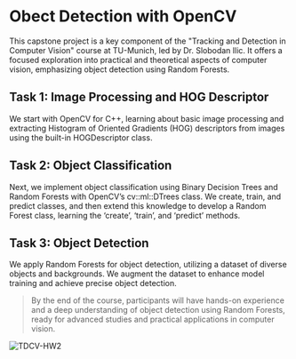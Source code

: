 # Obect Detection with OpenCV

This capstone project is a key component of the "Tracking and Detection in Computer Vision" course at TU-Munich, led by Dr. Slobodan Ilic. It offers a focused exploration into practical and theoretical aspects of computer vision, emphasizing object detection using Random Forests.

## Task 1: Image Processing and HOG Descriptor

We start with OpenCV for C++, learning about basic image processing and extracting Histogram of Oriented Gradients (HOG) descriptors from images using the built-in HOGDescriptor class.

## Task 2: Object Classification

Next, we implement object classification using Binary Decision Trees and Random Forests with OpenCV’s cv::ml::DTrees class. We create, train, and predict classes, and then extend this knowledge to develop a Random Forest class, learning the ‘create’, ‘train’, and ‘predict’ methods.

## Task 3: Object Detection

We apply Random Forests for object detection, utilizing a dataset of diverse objects and backgrounds. We augment the dataset to enhance model training and achieve precise object detection.

> By the end of the course, participants will have hands-on experience and a deep understanding of object detection using Random Forests, ready for advanced studies and practical applications in computer vision.

![TDCV-HW2](https://github.com/AlexSheldrick/ObjectDetectionRandomForests/assets/59337109/6c09e70f-5f42-4b45-943a-218a2d8b2caa)
